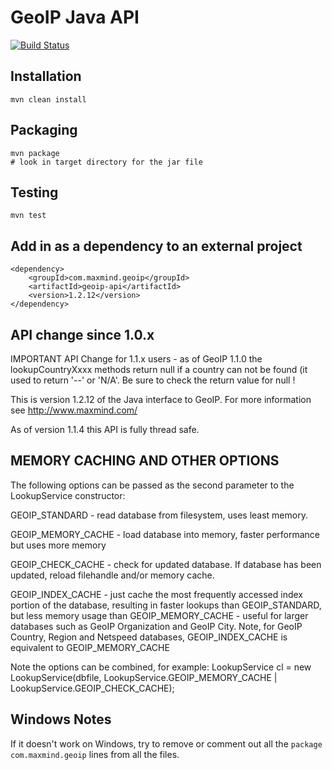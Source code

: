 # GeoIP Java API

[![Build Status](https://travis-ci.org/maxmind/geoip-api-java.png?branch=master)](https://travis-ci.org/maxmind/geoip-api-java)


## Installation
    mvn clean install

## Packaging
    mvn package
    # look in target directory for the jar file

## Testing
    mvn test


## Add in as a dependency to an external project

    <dependency>
        <groupId>com.maxmind.geoip</groupId>
        <artifactId>geoip-api</artifactId>
        <version>1.2.12</version>
    </dependency>


## API change since 1.0.x

IMPORTANT API Change for 1.1.x users - as of GeoIP 1.1.0 the
lookupCountryXxxx methods return null if a country can not
be found (it used to return '--' or 'N/A'.  Be sure to check the
return value for null !

This is version 1.2.12 of the Java interface to GeoIP.  For more information
see http://www.maxmind.com/

As of version 1.1.4 this API is fully thread safe.


## MEMORY CACHING AND OTHER OPTIONS


The following options can be passed as the second parameter to the
LookupService constructor:

GEOIP_STANDARD - read database from filesystem, uses least memory.

GEOIP_MEMORY_CACHE - load database into memory, faster performance
        but uses more memory

GEOIP_CHECK_CACHE - check for updated database.  If database has been updated,
        reload filehandle and/or memory cache.

GEOIP_INDEX_CACHE - just cache
        the most frequently accessed index portion of the database, resulting
        in faster lookups than GEOIP_STANDARD, but less memory usage than
        GEOIP_MEMORY_CACHE - useful for larger databases such as
        GeoIP Organization and GeoIP City.  Note, for GeoIP Country, Region
        and Netspeed databases, GEOIP_INDEX_CACHE is equivalent to GEOIP_MEMORY_CACHE

Note the options can be combined, for example:
LookupService cl = new LookupService(dbfile, LookupService.GEOIP_MEMORY_CACHE | LookupService.GEOIP_CHECK_CACHE);

## Windows Notes

If it doesn't work on Windows, try to remove or comment out all the `package com.maxmind.geoip` lines
from all the files.
